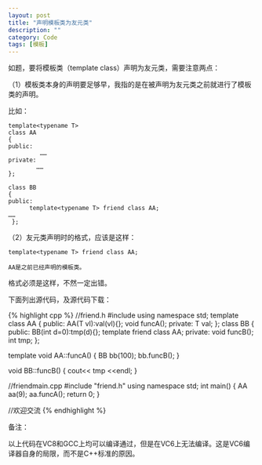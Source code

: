 ```yaml
---
layout: post
title: "声明模板类为友元类"
description: ""
category: Code
tags: [模板]
---
```


如题，要将模板类（template class）声明为友元类，需要注意两点：

（1）模板类本身的声明要足够早，我指的是在被声明为友元类之前就进行了模板类的声明。

比如：

	template<typename T>
	class AA
	{
	public:
	         ……
	private:
	        ……
	};

	class BB
	{
	public:
	      template<typename T> friend class AA;
	……
	 };

（2）友元类声明时的格式，应该是这样：

	template<typename T> friend class AA;

    AA是之前已经声明的模板类。

格式必须是这样，不然一定出错。

下面列出源代码，及源代码下载：

{% highlight cpp %}
//friend.h
#include <iostream>
using namespace std;
template<typename T>
class AA
{
    public:
        AA(T vl):val(vl){};
        void funcA();
    private:
        T val;
};
class BB
{
    public:
        BB(int d=0):tmp(d){};
        template<typename T>
            friend class AA;
    private:
        void funcB();
        int tmp;
};


template<typename T>
void AA<T>::funcA()
{
    BB bb(100);
    bb.funcB();
}

void BB::funcB()
{
    cout<< tmp <<endl;
}

//friendmain.cpp
#include "friend.h"
using namespace std;
int main()
{
    AA<int> aa(9);
    aa.funcA();
    return 0;
}

//欢迎交流
{% endhighlight %}

备注：

以上代码在VC8和GCC上均可以编译通过，但是在VC6上无法编译。这是VC6编译器自身的局限，而不是C++标准的原因。
